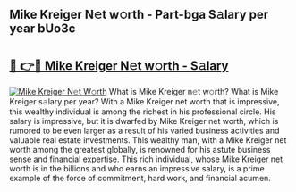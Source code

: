 ## Mike Kreiger N𝚎t w𝚘rth - Part-bga S𝚊lary per year bUo3c

# <h2><a href="http://gc0kwr.nevu.top/?p=Mike+Kreiger">🔗 👉🔴 Mike Kreiger N𝚎t w𝚘rth - S𝚊lary</a></h2>

[![Mike Kreiger N𝚎t W𝚘rth](https://i.imgur.com/Oavwk0R.jpeg)](http://gc0kwr.nevu.top/?p=Mike+Kreiger)
What is Mike Kreiger n𝚎t w𝚘rth? What is Mike Kreiger s𝚊lary per year?
With a Mike Kreiger net worth that is impressive, this wealthy individual is among the richest in his professional circle. His salary is impressive, but it is dwarfed by Mike Kreiger net worth, which is rumored to be even larger as a result of his varied business activities and valuable real estate investments. This wealthy man, with a Mike Kreiger net worth among the greatest globally, is renowned for his astute business sense and financial expertise. This rich individual, whose Mike Kreiger net worth is in the billions and who earns an impressive salary, is a prime example of the force of commitment, hard work, and financial acumen.
